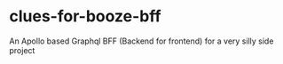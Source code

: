 # clues-for-booze-bff
An Apollo based Graphql BFF (Backend for frontend) for a very silly side project

